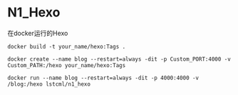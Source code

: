 # N1_Hexo
在docker运行的Hexo

`docker build -t your_name/hexo:Tags .`

`docker create --name blog --restart=always -dit -p Custom_PORT:4000 -v Custom_PATH:/hexo your_name/hexo:Tags`

`docker run --name blog --restart=always -dit -p 4000:4000 -v /blog:/hexo lstcml/n1_hexo`